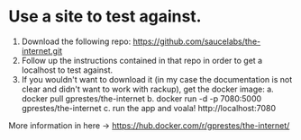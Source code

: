 # Use a site to test against.
1. Download the following repo:
https://github.com/saucelabs/the-internet.git
2. Follow up the instructions contained in that repo in order to get a localhost to test against.
3. If you wouldn't want to download it (in my case the documentation is not clear and didn't want to work with rackup),
get the docker image: 
a. docker pull gprestes/the-internet
b. docker run -d -p 7080:5000 gprestes/the-internet
c. run the app and voala! http://localhost:7080

More information in here -> https://hub.docker.com/r/gprestes/the-internet/